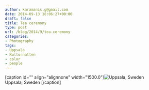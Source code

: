 ```yaml
---
author: karamanis.g@gmail.com
date: 2014-09-13 18:06:27+00:00
draft: false
title: Tea ceremony
type: post
url: /blog/2014/9/tea-ceremony
categories:
- Photography
tags:
- Uppsala
- Kulturnatten
- color
- people
---
```


[caption id="" align="alignnone" width="1500.0"]![ Uppsala, Sweden ](/images/2014-09-13-20149tea-ceremony/image-asset.jpeg)
 Uppsala, Sweden [/caption]
